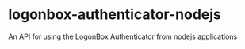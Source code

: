 # logonbox-authenticator-nodejs
An API for using the LogonBox Authenticator from nodejs applications
